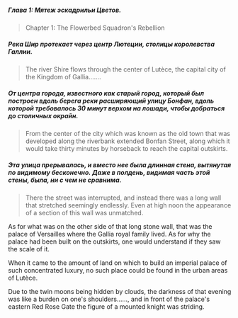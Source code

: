 ##### Глава 1: Мятеж эскадрильи Цветов.
>Chapter 1: The Flowerbed Squadron's Rebellion

##### Река Шир протекает через центр Лютеции, столицы королевства Галлии.
>The river Shire flows through the center of Lutèce, the capital city of the Kingdom of Gallia…….

##### От центра города, известного как старый город, который был построен вдоль берега реки расширяющий улицу Бонфан, вдоль которой  требовалось 30 минут верхом на лошади, чтобы добраться до столичных окрайн.
>From the center of the city which was known as the old town that was developed along the riverbank extended Bonfan Street, along which it would take thirty minutes by horseback to reach the capital outskirts.

##### Эта улица прерывалась, и вместо нее была длинная стена, вытянутая по видимому бесконечно. Даже в полдень, видимая часть этой стены, была, ни с чем не сравнима.
>There the street was interrupted, and instead there was a long wall that stretched seemingly endlessly. Even at high noon the appearance of a section of this wall was unmatched.

As for what was on the other side of that long stone wall, that was the palace of Versailles where the Gallia royal family lived. As for why the palace had been built on the outskirts, one would understand if they saw the scale of it.

When it came to the amount of land on which to build an imperial palace of such concentrated luxury, no such place could be found in the urban areas of Lutèce.

Due to the twin moons being hidden by clouds, the darkness of that evening was like a burden on one's shoulders……, and in front of the palace's eastern Red Rose Gate the figure of a mounted knight was striding.
